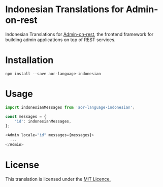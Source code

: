 # Indonesian Translations for Admin-on-rest
Indonesian Translations for <a href='https://github.com/marmelab/admin-on-rest'>Admin-on-rest</a>, the frontend framework for building admin applications on top of REST services.

# Installation
```
npm install --save aor-language-indonesian
```

# Usage
```javascript
import indonesianMessages from 'aor-language-indonesian';

const messages = {
    'id': indonesianMessages,
};

<Admin locale="id" messages={messages}>
  ...
</Admin>
```

# License
This translation is licensed under the <a href='https://github.com/ronadi/aor-language-indonesian/blob/master/LICENSE'>MIT Licence.</a>
